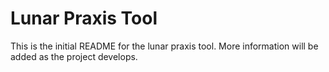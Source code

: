 # Lunar Praxis Tool

This is the initial README for the lunar praxis tool. More information will be added as the project develops. 

